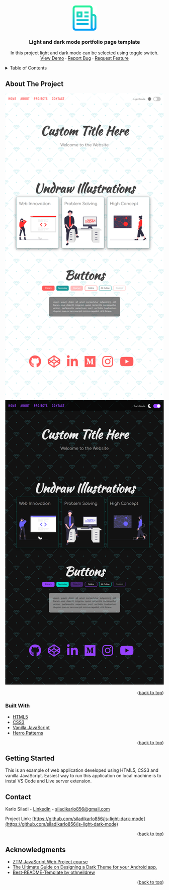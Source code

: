 <div id="top"></div>


<!-- PROJECT LOGO -->
<br />
<div align="center">
  <a href="https://github.com/siladikarlo856/js-light-dark-mode">
    <img src="images/logo.png" alt="Logo" width="80" height="80">
  </a>

<h3 align="center">Light and dark mode portfolio page template</h3>

  <p align="center">
    In this project light and dark mode can be selected using toggle switch.  
    <br />
    <a href="https://siladikarlo856.github.io/js-light-dark-mode/">View Demo</a>
    ·
    <a href="https://github.com/siladikarlo856/js-light-dark-mode/issues">Report Bug</a>
    ·
    <a href="https://github.com/siladikarlo856/js-light-dark-mode/issues">Request Feature</a>
  </p>
</div>



<!-- TABLE OF CONTENTS -->
<details>
  <summary>Table of Contents</summary>
  <ol>
    <li>
      <a href="#about-the-project">About The Project</a>
      <ul>
        <li><a href="#built-with">Built With</a></li>
      </ul>
    </li>
    <li>
      <a href="#getting-started">Getting Started</a>
      <ul>
        <li><a href="#prerequisites">Prerequisites</a></li>
        <li><a href="#installation">Installation</a></li>
      </ul>
    </li>
    <li><a href="#usage">Usage</a></li>
    <li><a href="#roadmap">Roadmap</a></li>
    <li><a href="#contact">Contact</a></li>
    <li><a href="#acknowledgments">Acknowledgments</a></li>
  </ol>
</details>



<!-- ABOUT THE PROJECT -->
## About The Project

[![Light mode Screen Shot][light-mode-screenshot]](https://example.com)
[![Dark mode Screen Shot][dark-mode-screenshot]](https://example.com)

<p align="right">(<a href="#top">back to top</a>)</p>



### Built With

* [HTML5](https://developer.mozilla.org/en-US/docs/Glossary/HTML5)
* [CSS3](https://developer.mozilla.org/en-US/docs/Web/CSS)
* [Vanilla JavaScript](https://developer.mozilla.org/en-US/docs/Web/JavaScript)
* [Herro Patterns](https://www.heropatterns.com/)

<p align="right">(<a href="#top">back to top</a>)</p>



<!-- GETTING STARTED -->
## Getting Started

This is an example of web application developed using HTML5, CSS3 and vanilla JavaScript. Easiest way to run this application on local machine is to instal VS Code and Live server extension.

<!-- CONTACT -->
## Contact

Karlo Siladi - [LinkedIn](https://www.linkedin.com/in/karlosiladi/) - siladikarlo856@gmail.com

Project Link: [https://github.com/siladikarlo856/js-light-dark-mode](https://github.com/siladikarlo856/js-light-dark-mode)

<p align="right">(<a href="#top">back to top</a>)</p>



<!-- ACKNOWLEDGMENTS -->
## Acknowledgments

* [ZTM JavaScript Web Project course](https://www.udemy.com/course/javascript-web-projects-to-build-your-portfolio-resume/)
* [The Ultimate Guide on Designing a Dark Theme for your Android app.](https://blog.prototypr.io/how-to-design-a-dark-theme-for-your-android-app-3daeb264637)
* [Best-README-Template by othneildrew](https://github.com/othneildrew/Best-README-Template)

<p align="right">(<a href="#top">back to top</a>)</p>



<!-- MARKDOWN LINKS & IMAGES -->
<!-- https://www.markdownguide.org/basic-syntax/#reference-style-links -->
[contributors-shield]: https://img.shields.io/github/contributors/github_username/repo_name.svg?style=for-the-badge
[contributors-url]: https://github.com/github_username/repo_name/graphs/contributors
[forks-shield]: https://img.shields.io/github/forks/github_username/repo_name.svg?style=for-the-badge
[forks-url]: https://github.com/github_username/repo_name/network/members
[stars-shield]: https://img.shields.io/github/stars/github_username/repo_name.svg?style=for-the-badge
[stars-url]: https://github.com/github_username/repo_name/stargazers
[issues-shield]: https://img.shields.io/github/issues/github_username/repo_name.svg?style=for-the-badge
[issues-url]: https://github.com/github_username/repo_name/issues
[license-shield]: https://img.shields.io/github/license/github_username/repo_name.svg?style=for-the-badge
[license-url]: https://github.com/github_username/repo_name/blob/master/LICENSE.txt
[linkedin-shield]: https://img.shields.io/badge/-LinkedIn-black.svg?style=for-the-badge&logo=linkedin&colorB=555
[linkedin-url]: https://linkedin.com/in/linkedin_username
[light-mode-screenshot]: images/light-mode.png
[dark-mode-screenshot]: images/dark-mode.png
